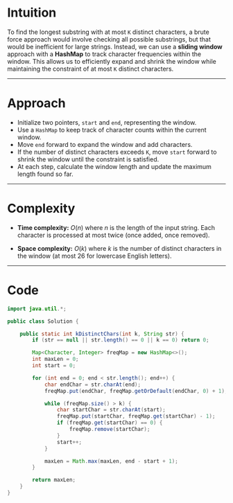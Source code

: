 # Intuition

To find the longest substring with at most `K` distinct characters, a brute force approach would involve checking all possible substrings, but that would be inefficient for large strings. Instead, we can use a **sliding window** approach with a **HashMap** to track character frequencies within the window. This allows us to efficiently expand and shrink the window while maintaining the constraint of at most `K` distinct characters.

---

# Approach

* Initialize two pointers, `start` and `end`, representing the window.
* Use a `HashMap` to keep track of character counts within the current window.
* Move `end` forward to expand the window and add characters.
* If the number of distinct characters exceeds `K`, move `start` forward to shrink the window until the constraint is satisfied.
* At each step, calculate the window length and update the maximum length found so far.

---

# Complexity

* **Time complexity:**
  $O(n)$ where $n$ is the length of the input string. Each character is processed at most twice (once added, once removed).

* **Space complexity:**
  $O(k)$ where $k$ is the number of distinct characters in the window (at most 26 for lowercase English letters).

---

# Code

```java
import java.util.*;

public class Solution {

    public static int kDistinctChars(int k, String str) {
        if (str == null || str.length() == 0 || k == 0) return 0;

        Map<Character, Integer> freqMap = new HashMap<>();
        int maxLen = 0;
        int start = 0;

        for (int end = 0; end < str.length(); end++) {
            char endChar = str.charAt(end);
            freqMap.put(endChar, freqMap.getOrDefault(endChar, 0) + 1);

            while (freqMap.size() > k) {
                char startChar = str.charAt(start);
                freqMap.put(startChar, freqMap.get(startChar) - 1);
                if (freqMap.get(startChar) == 0) {
                    freqMap.remove(startChar);
                }
                start++;
            }

            maxLen = Math.max(maxLen, end - start + 1);
        }

        return maxLen;
    }
}

```
